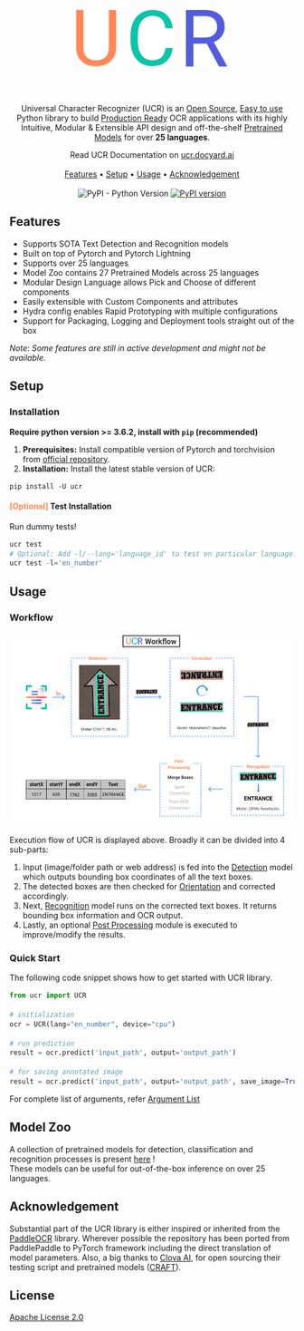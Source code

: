 <br> <br>
<p align="center"><img src="docs/static/images/VectorU.svg" alt="Github Runner Covergae Status" height="100">&nbsp;&nbsp;&nbsp;&nbsp;&nbsp;&nbsp;<img src="docs/static/images/VectorC.svg" alt="Github Runner Covergae Status" height="100">&nbsp;&nbsp;&nbsp;&nbsp;&nbsp;&nbsp;<img src="docs/static/images/VectorR.svg" alt="Github Runner Covergae Status" height="100"></p>
<br> <br>
<p align="center">Universal Character Recognizer (UCR) is an <u>Open Source</u>, <u>Easy to use</u> Python library to build <u>Production Ready</u> OCR applications with its highly Intuitive,  Modular & Extensible API design and off-the-shelf <a href="docs/modelzoo.md">Pretrained Models</a> for over <b>25 languages</b>.</p>
<p align="center">
  Read UCR Documentation on <u><a href="https://ucr.docyard.ai/">ucr.docyard.ai</a></u>
  <br> <br>
  <a href="#about">Features</a> •
  <a href="#setup">Setup</a> •
  <a href="#usage">Usage</a> •
  <a href="#acknowledgement">Acknowledgement</a>
  <br> <br>
  <img alt="PyPI - Python Version" src="https://img.shields.io/pypi/pyversions/ucr">
  <a href="https://badge.fury.io/py/ucr"><img src="https://badge.fury.io/py/ucr.svg" alt="PyPI version"></a>
</p>


## Features

- Supports SOTA Text Detection and Recognition models
- Built on top of Pytorch and Pytorch Lightning
- Supports over 25 languages
- Model Zoo contains 27 Pretrained Models across 25 languages
- Modular Design Language allows Pick and Choose of different components
- Easily extensible with Custom Components and attributes
- Hydra config enables Rapid Prototyping with multiple configurations
- Support for Packaging, Logging and Deployment tools straight out of the box

*Note: Some features are still in active development and might not be available.*
## Setup

### Installation

**Require python version >= 3.6.2, install with `pip` (recommended)**

1. <b>Prerequisites:</b> Install compatible version of Pytorch and torchvision from [official repository](https://pytorch.org/get-started/locally/).
2. <b>Installation:</b> Install the latest stable version of UCR:
```shell
pip install -U ucr
```

#### <span style="color:#FF8856">[Optional]</span> Test Installation

Run dummy tests!
```python
ucr test
# Optional: Add -l/--lang='language_id' to test on particular language!
ucr test -l='en_number'
```  


## Usage
### Workflow


<p align="center"><img src="docs/static/images/workflow.png"/></p>

Execution flow of UCR is displayed above. Broadly it can be divided into 4 sub-parts:

1. Input (image/folder path or web address) is fed into the <u>Detection</u> model which outputs bounding box coordinates of all the text boxes.
2. The detected boxes are then checked for <u>Orientation</u> and corrected accordingly.
3. Next, <u>Recognition</u> model runs on the corrected text boxes. It returns bounding box information and OCR output.
4. Lastly, an optional <u>Post Processing</u> module is executed to improve/modify the results.

### Quick Start

The following code snippet shows how to get started with UCR library.

```python
from ucr import UCR

# initialization
ocr = UCR(lang="en_number", device="cpu")

# run prediction
result = ocr.predict('input_path', output='output_path')

# for saving annotated image
result = ocr.predict('input_path', output='output_path', save_image=True)
```
For complete list of arguments, refer <a href="docs/tldr.md/#argument-list">Argument List</a>

## Model Zoo

A collection of pretrained models for detection, classification and recognition processes is present <a href="docs/modelzoo.md">here</a> !  
These models can be useful for out-of-the-box inference on over 25 languages.


## Acknowledgement

Substantial part of the UCR library is either inspired or inherited from the [PaddleOCR](https://github.com/PaddlePaddle/PaddleOCR) library. Wherever possible the repository has been ported from PaddlePaddle to PyTorch framework including the direct translation of model parameters.
Also, a big thanks to [Clova AI](https://clova.ai/en/research/research-areas.html), for open sourcing their testing script and pretrained models ([CRAFT](https://github.com/clovaai/CRAFT-pytorch)).  

## License

[Apache License 2.0](LICENSE)
